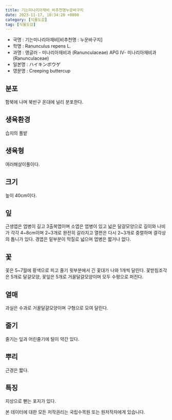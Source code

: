 ```yaml
---
title: 기는미나리아재비_비추천명누운바구지
date: 2023-11-17, 18:34:20 +0800
category: [식물도감]
tag: [식물도감]
---
```




- 국명 : 기는미나리아재비[비추천명 : 누운바구지]
- 학명 : Ranunculus repens L.
- 과명 : 앵글러 - 미나리아재비과 (Ranunculaceae) APG Ⅳ- 미나리아재비과 (Ranunculaceae)
- 일본명 : ハイキンボウゲ
- 영문명 : Creeping buttercup


## 분포
함북에 나며 북반구 온대에 널리 분포한다.
## 생육환경
습지의 풀밭
## 생육형
여러해살이풀이다.
## 크기
높이 40cm이다.
## 잎
근생엽은 엽병이 길고 3출복엽이며 소엽은 엽병이 있고 넓은 달걀모양으로 길이와 나비가 각각 4~8cm이며 2~3개로 완전히 갈라지고 열편은 다시 2~3개로 중렬하며 결각상의 톱니가 있다. 경엽은 밑부분이 막질로 넓으며 엽병은 짧거나 없다. 
## 꽃
꽃은 5~7월에 황색으로 피고 줄기 윗부분에서 긴 꽃대가 나와 1개씩 달린다. 꽃받침조각은 5개로 달걀모양, 꽃잎은 5개로 거꿀달걀모양이며 모두 수평으로 퍼진다.
## 열매
과실은 수과로 거꿀달걀모양이며 구형으로 모여 달린다.
## 줄기
줄기는 잎과 어린줄기에 털이 약간 있다.
## 뿌리
근경은 짧다.
## 특징
지상으로 뻗는 포지가 있다.






본 데이터에 대한 모든 저작권리는 국립수목원 또는 원저작자에게 있습니다.
